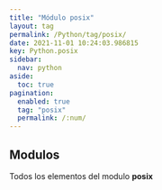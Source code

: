 ```yaml
---
title: "Módulo posix"
layout: tag
permalink: /Python/tag/posix/
date: 2021-11-01 10:24:03.986815
key: Python.posix
sidebar: 
  nav: python
aside: 
  toc: true
pagination: 
  enabled: true
  tag: "posix"
  permalink: /:num/
---
```


<h2>Modulos</h2>
Todos los elementos del modulo <strong>posix</strong>

